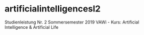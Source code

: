 # artificialintelligencesl2
Studienleistung Nr. 2 Sommersemester 2019 VAWi - Kurs: Artificial Intelligence &amp; Artificial Life
